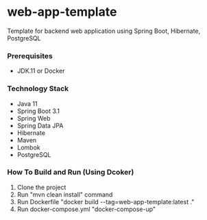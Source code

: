 # web-app-template
Template for backend web application using Spring Boot, Hibernate, PostgreSQL

<h3>Prerequisites</h3>

<ul>
<li>JDK.11 or Docker</li>
</ul>

<h3>Technology Stack</h3>

<ul>
<li>Java 11</li>
<li>Spring Boot 3.1</li>
<li>Spring Web</li>
<li>Spring Data JPA</li>
<li>Hibernate</li>
<li>Maven</li>
<li>Lombok</li>
<li>PostgreSQL</li>
</ul>

### How To Build and Run (Using Dcoker)

1) Clone the project
2) Run "mvn clean install" command
3) Run Dockerfile "docker build --tag=web-app-template:latest ."
4) Run docker-compose.yml "docker-compose-up"

